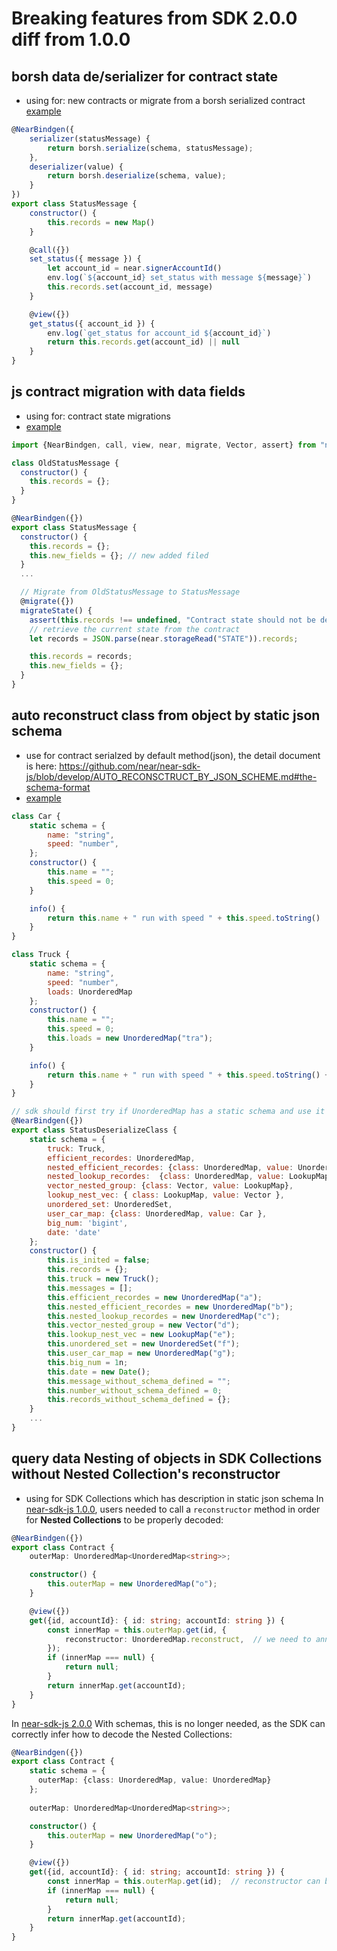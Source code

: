 # Breaking features from SDK 2.0.0 diff from 1.0.0
## borsh data de/serializer for contract state
* using for: new contracts or migrate from a borsh serialized contract
[example](https://github.com/near/near-sdk-js/blob/develop/examples/src/status-message-borsh.js)
```js
@NearBindgen({
    serializer(statusMessage) {
        return borsh.serialize(schema, statusMessage);
    },
    deserializer(value) {
        return borsh.deserialize(schema, value);
    }
})
export class StatusMessage {
    constructor() {
        this.records = new Map()
    }

    @call({})
    set_status({ message }) {
        let account_id = near.signerAccountId()
        env.log(`${account_id} set_status with message ${message}`)
        this.records.set(account_id, message)
    }

    @view({})
    get_status({ account_id }) {
        env.log(`get_status for account_id ${account_id}`)
        return this.records.get(account_id) || null
    }
}
```

## js contract migration with data fields
* using for: contract state migrations
* [example](https://github.com/near/near-sdk-js/blob/develop/examples/src/status-message-migrate-add-field.js)
```js
import {NearBindgen, call, view, near, migrate, Vector, assert} from "near-sdk-js";

class OldStatusMessage {
  constructor() {
    this.records = {};
  }
}

@NearBindgen({})
export class StatusMessage {
  constructor() {
    this.records = {};
    this.new_fields = {}; // new added filed
  }
  ...

  // Migrate from OldStatusMessage to StatusMessage
  @migrate({})
  migrateState() {
    assert(this.records !== undefined, "Contract state should not be deserialized in @migrate");
    // retrieve the current state from the contract
    let records = JSON.parse(near.storageRead("STATE")).records;

    this.records = records;
    this.new_fields = {};
  }
}
```

## auto reconstruct class from object by static json schema
* use for contract serialzed by default method(json), the detail document is here: https://github.com/near/near-sdk-js/blob/develop/AUTO_RECONSCTRUCT_BY_JSON_SCHEME.md#the-schema-format
* [example](https://github.com/near/near-sdk-js/blob/develop/examples/src/status-deserialize-class.js#L49)
```js
class Car {
    static schema = {
        name: "string",
        speed: "number",
    };
    constructor() {
        this.name = "";
        this.speed = 0;
    }

    info() {
        return this.name + " run with speed " + this.speed.toString()
    }
}

class Truck {
    static schema = {
        name: "string",
        speed: "number",
        loads: UnorderedMap
    };
    constructor() {
        this.name = "";
        this.speed = 0;
        this.loads = new UnorderedMap("tra");
    }

    info() {
        return this.name + " run with speed " + this.speed.toString() + " with loads length: " + this.loads.toArray().length;
    }
}

// sdk should first try if UnorderedMap has a static schema and use it to recursively decode.
@NearBindgen({})
export class StatusDeserializeClass {
    static schema = {
        truck: Truck,
        efficient_recordes: UnorderedMap,
        nested_efficient_recordes: {class: UnorderedMap, value: UnorderedMap},
        nested_lookup_recordes:  {class: UnorderedMap, value: LookupMap},
        vector_nested_group: {class: Vector, value: LookupMap},
        lookup_nest_vec: { class: LookupMap, value: Vector },
        unordered_set: UnorderedSet,
        user_car_map: {class: UnorderedMap, value: Car },
        big_num: 'bigint',
        date: 'date'
    };
    constructor() {
        this.is_inited = false;
        this.records = {};
        this.truck = new Truck();
        this.messages = [];
        this.efficient_recordes = new UnorderedMap("a");
        this.nested_efficient_recordes = new UnorderedMap("b");
        this.nested_lookup_recordes = new UnorderedMap("c");
        this.vector_nested_group = new Vector("d");
        this.lookup_nest_vec = new LookupMap("e");
        this.unordered_set = new UnorderedSet("f");
        this.user_car_map = new UnorderedMap("g");
        this.big_num = 1n;
        this.date = new Date();
        this.message_without_schema_defined = "";
        this.number_without_schema_defined = 0;
        this.records_without_schema_defined = {};
    }
    ...
}
```

## query data Nesting of objects in SDK Collections without Nested Collection's reconstructor
* using for SDK Collections which has description in static json schema
In [near-sdk-js 1.0.0](https://www.npmjs.com/package/near-sdk-js/v/1.0.0), users needed to call a `reconstructor` method in order for **Nested Collections** to be properly decoded:
```typescript
@NearBindgen({})
export class Contract {
    outerMap: UnorderedMap<UnorderedMap<string>>;

    constructor() {
        this.outerMap = new UnorderedMap("o");
    }

    @view({})
    get({id, accountId}: { id: string; accountId: string }) {
        const innerMap = this.outerMap.get(id, {
            reconstructor: UnorderedMap.reconstruct,  // we need to announce reconstructor explicit
        });
        if (innerMap === null) {
            return null;
        }
        return innerMap.get(accountId);
    }
}
```
In [near-sdk-js 2.0.0](https://www.npmjs.com/package/near-sdk-js/v/2.0.0-0) With schemas, this is no longer needed, as the SDK can correctly infer how to decode the Nested Collections:

```typescript
@NearBindgen({})
export class Contract {
    static schema = {
      outerMap: {class: UnorderedMap, value: UnorderedMap}
    };
    
    outerMap: UnorderedMap<UnorderedMap<string>>;

    constructor() {
        this.outerMap = new UnorderedMap("o");
    }

    @view({})
    get({id, accountId}: { id: string; accountId: string }) {
        const innerMap = this.outerMap.get(id);  // reconstructor can be infered from static schema
        if (innerMap === null) {
            return null;
        }
        return innerMap.get(accountId);
    }
}
```
